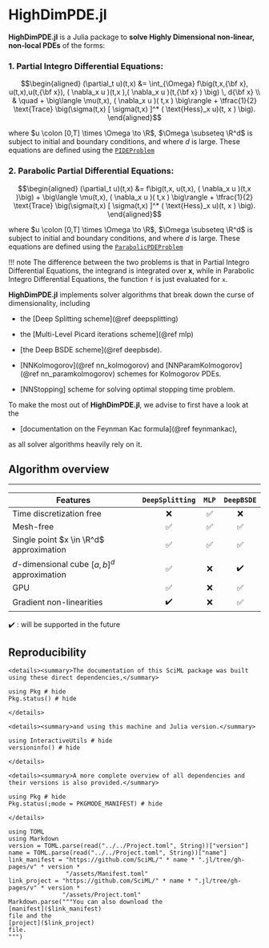 # HighDimPDE.jl


**HighDimPDE.jl** is a Julia package to **solve Highly Dimensional non-linear, non-local PDEs** of the forms: 

### 1. Partial Integro Differential Equations: 
```math
\begin{aligned}
    (\partial_t u)(t,x) &= \int_{\Omega} f\big(t,x,{\bf x}, u(t,x),u(t,{\bf x}), ( \nabla_x u )(t,x ),( \nabla_x u )(t,{\bf x} ) \big) \, d{\bf x} \\
    & \quad + \big\langle \mu(t,x), ( \nabla_x u )( t,x ) \big\rangle + \tfrac{1}{2} \text{Trace} \big(\sigma(t,x) [ \sigma(t,x) ]^* ( \text{Hess}_x u)(t, x ) \big).
\end{aligned}
```

where $u \colon [0,T] \times \Omega \to \R$, $\Omega \subseteq \R^d$ is subject to initial and boundary conditions, and where $d$ is large. These equations are defined using the [`PIDEProblem`](@ref)

### 2. Parabolic Partial Differential Equations: 
```math
\begin{aligned}
    (\partial_t u)(t,x) &=  f\big(t,x, u(t,x), ( \nabla_x u )(t,x )\big) 
    + \big\langle \mu(t,x), ( \nabla_x u )( t,x ) \big\rangle + \tfrac{1}{2} \text{Trace} \big(\sigma(t,x) [ \sigma(t,x) ]^* ( \text{Hess}_x u)(t, x ) \big).
\end{aligned}
```

where $u \colon [0,T] \times \Omega \to \R$, $\Omega \subseteq \R^d$ is subject to initial and boundary conditions, and where $d$ is large. These equations are defined using the [`ParabolicPDEProblem`](@ref)

!!! note
    The difference between the two problems is that in Partial Integro Differential Equations, the integrand is integrated over **x**, while in Parabolic Integro Differential Equations, the function `f` is just evaluated for `x`.

**HighDimPDE.jl** implements solver algorithms that break down the curse of dimensionality, including

* the [Deep Splitting scheme](@ref deepsplitting)

* the [Multi-Level Picard iterations scheme](@ref mlp)

* [the Deep BSDE scheme](@ref deepbsde).

* [NNKolmogorov](@ref nn_kolmogorov) and [NNParamKolmogorov](@ref nn_paramkolmogorov) schemes for Kolmogorov PDEs.

* [NNStopping] scheme for solving optimal stopping time problem.

To make the most out of **HighDimPDE.jl**, we advise to first have a look at the 

* [documentation on the Feynman Kac formula](@ref feynmankac),

as all solver algorithms heavily rely on it.

## Algorithm overview

------------------------------------------------------------
Features  |    `DeepSplitting`   | `MLP`     | `DeepBSDE` |
----------|:----------------------:|:------------:|:--------:
Time discretization free|  ❌ | ✅ |   ❌ |
Mesh-free       | ✅ |   ✅ |   ✅ |
Single point $x \in \R^d$ approximation| ✅  |  ✅ | ✅ |
$d$-dimensional cube $[a,b]^d$ approximation| ✅   | ❌ | ✔️ |
GPU | ✅ |  ❌ | ✅ |      
Gradient non-linearities  | ✔️|  ❌ | ✅ |

✔️ : will be supported in the future

## Reproducibility
```@raw html
<details><summary>The documentation of this SciML package was built using these direct dependencies,</summary>
```
```@example
using Pkg # hide
Pkg.status() # hide
```
```@raw html
</details>
```
```@raw html
<details><summary>and using this machine and Julia version.</summary>
```
```@example
using InteractiveUtils # hide
versioninfo() # hide
```
```@raw html
</details>
```
```@raw html
<details><summary>A more complete overview of all dependencies and their versions is also provided.</summary>
```
```@example
using Pkg # hide
Pkg.status(;mode = PKGMODE_MANIFEST) # hide
```
```@raw html
</details>
```
```@eval
using TOML
using Markdown
version = TOML.parse(read("../../Project.toml", String))["version"]
name = TOML.parse(read("../../Project.toml", String))["name"]
link_manifest = "https://github.com/SciML/" * name * ".jl/tree/gh-pages/v" * version *
                "/assets/Manifest.toml"
link_project = "https://github.com/SciML/" * name * ".jl/tree/gh-pages/v" * version *
               "/assets/Project.toml"
Markdown.parse("""You can also download the
[manifest]($link_manifest)
file and the
[project]($link_project)
file.
""")
```
